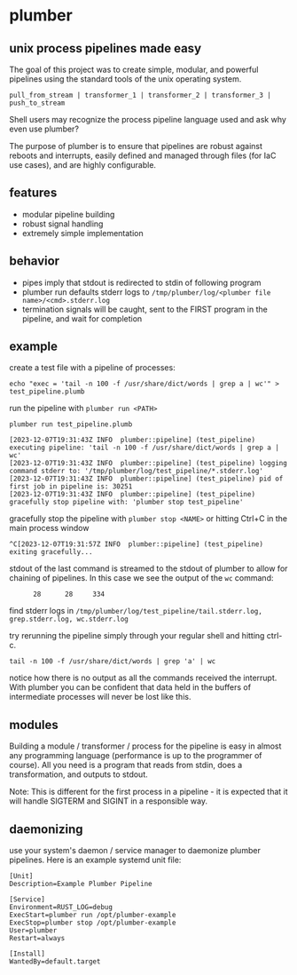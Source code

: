 # plumber
## unix process pipelines made easy

The goal of this project was to create simple, modular, and powerful pipelines using the standard tools of the unix operating system.

```pull_from_stream | transformer_1 | transformer_2 | transformer_3 | push_to_stream```

Shell users may recognize the process pipeline language used and ask why even use plumber?

The purpose of plumber is to ensure that pipelines are robust against reboots and interrupts, easily defined and managed through files (for IaC use cases), and are highly configurable.

## features
- modular pipeline building
- robust signal handling
- extremely simple implementation

## behavior
- pipes imply that stdout is redirected to stdin of following program
- plumber run defaults stderr logs to ```/tmp/plumber/log/<plumber file name>/<cmd>.stderr.log```
- termination signals will be caught, sent to the FIRST program in the pipeline, and wait for completion

## example
create a test file with a pipeline of processes:
```
echo "exec = 'tail -n 100 -f /usr/share/dict/words | grep a | wc'" > test_pipeline.plumb
```
run the pipeline with ```plumber run <PATH>```
```
plumber run test_pipeline.plumb
```
```
[2023-12-07T19:31:43Z INFO  plumber::pipeline] (test_pipeline) executing pipeline: 'tail -n 100 -f /usr/share/dict/words | grep a | wc'
[2023-12-07T19:31:43Z INFO  plumber::pipeline] (test_pipeline) logging command stderr to: '/tmp/plumber/log/test_pipeline/*.stderr.log'
[2023-12-07T19:31:43Z INFO  plumber::pipeline] (test_pipeline) pid of first job in pipeline is: 30251
[2023-12-07T19:31:43Z INFO  plumber::pipeline] (test_pipeline) gracefully stop pipeline with: 'plumber stop test_pipeline'
```
gracefully stop the pipeline with ```plumber stop <NAME>``` or hitting Ctrl+C in the main process window
```
^C[2023-12-07T19:31:57Z INFO  plumber::pipeline] (test_pipeline) exiting gracefully...
```
stdout of the last command is streamed to the stdout of plumber to allow for chaining of pipelines. In this case we see the output of the ```wc``` command:
```
      28      28     334
```
find stderr logs in ```/tmp/plumber/log/test_pipeline/tail.stderr.log, grep.stderr.log, wc.stderr.log```

try rerunning the pipeline simply through your regular shell and hitting ctrl-c.
```
tail -n 100 -f /usr/share/dict/words | grep 'a' | wc
```
notice how there is no output as all the commands received the interrupt. With plumber you can be confident that data held in the buffers of intermediate processes will never be lost like this.

## modules
Building a module / transformer / process for the pipeline is easy in almost any programming language (performance is up to the programmer of course). All you need is a program that reads from stdin, does a transformation, and outputs to stdout.

Note: This is different for the first process in a pipeline - it is expected that it will handle SIGTERM and SIGINT in a responsible way.

## daemonizing
use your system's daemon / service manager to daemonize plumber pipelines. Here is an example systemd unit file:

```
[Unit]
Description=Example Plumber Pipeline

[Service]
Environment=RUST_LOG=debug
ExecStart=plumber run /opt/plumber-example
ExecStop=plumber stop /opt/plumber-example
User=plumber
Restart=always

[Install]
WantedBy=default.target
```
